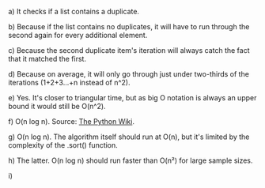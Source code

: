a) It checks if a list contains a duplicate.

b) Because if the list contains no duplicates, it will have to run through the second again for every additional element.

c) Because the second duplicate item's iteration will  always catch the fact that it matched the first.

d) Because on average, it will only go through just under two-thirds of the iterations (1+2+3...+n instead of n^2).

e) Yes. It's closer to triangular time, but as big O notation is always an upper bound it would still be O(n^2).

f) O(n log n). Source: [The Python Wiki](https://wiki.python.org/moin/TimeComplexity#line-23).

g) O(n log n). The algorithm itself should run at O(n), but it's limited by the complexity of the .sort() function.

h) The latter. O(n log n) should run faster than O(n²) for large sample sizes.

i) 
